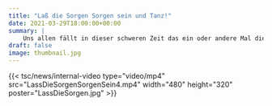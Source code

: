```yaml
---
title: "Laß die Sorgen Sorgen sein und Tanz!"
date: 2021-03-29T18:00:00+00:00
summary: |
    Uns allen fällt in dieser schweren Zeit das ein oder andere Mal die Decke auf den Kopf. Wie gerne würden wir alle wieder unserem Lieblingssport nachgehen und gemeinsam das Tanzbein schwingen. Um die Motivation und vor allem die Freude am Tanzen beizubehalten, machen wir das Beste aus der derzeitigen Situation getreu dem Motto: „Lass die Sorgen Sorgen sein und TANZ!“
draft: false
image: thumbnail.jpg
---
```


{{< tsc/news/internal-video type="video/mp4" src="LassDieSorgenSorgenSein4.mp4" width="480" height="320" poster="LassDieSorgen.jpg" >}}
